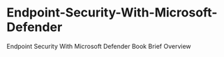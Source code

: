 # Endpoint-Security-With-Microsoft-Defender
Endpoint Security With Microsoft Defender Book Brief Overview
